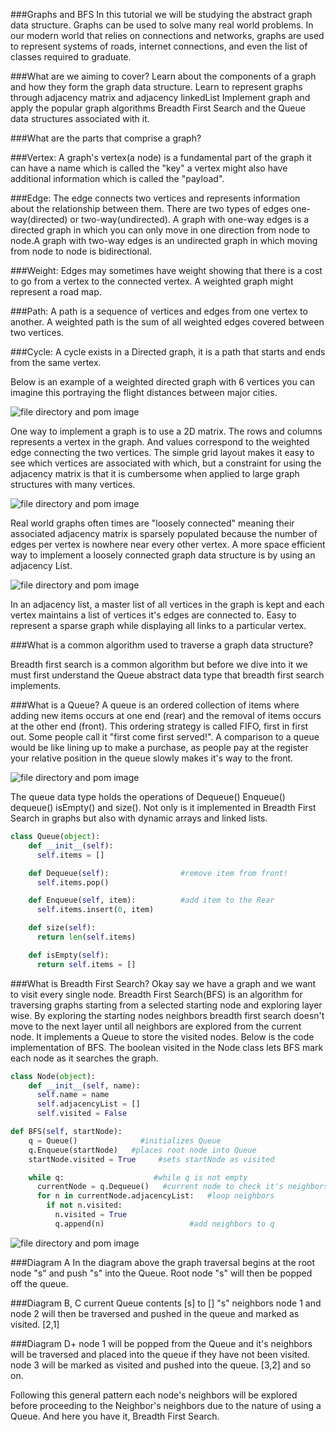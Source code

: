 
###Graphs and BFS
In this tutorial we will be studying the abstract graph data structure. Graphs can be used to solve many real world problems. In our modern world that relies on connections and networks, graphs are used to represent systems of roads, internet connections, and even the list of classes required to graduate.

###What are we aiming to cover?
Learn about the components of a graph and how they form the graph data structure.
Learn to represent graphs through adjacency matrix and adjacency linkedList
Implement graph and apply the popular graph algorithms Breadth First Search and the Queue data structures associated with it.


###What are the parts that comprise a graph?

###Vertex:
A graph's vertex(a node) is a fundamental part of the graph it can have a name which is called the "key" a vertex might also have additional information which is called the "payload".

###Edge:
The edge connects two vertices and represents information about the relationship between them. There are two types of edges one-way(directed) or two-way(undirected). A graph with one-way edges is a directed graph in which you can only move in one direction from node to node.A graph with two-way edges is an undirected graph in which moving from node to node is bidirectional.

###Weight:
Edges may sometimes have weight showing that there is a cost to go from a vertex to the connected vertex. A weighted graph might represent a road map.

###Path:
A path is a sequence of vertices and edges from one vertex to another. A weighted path is the sum of all weighted edges covered between two vertices.

###Cycle:
A cycle exists in a Directed graph, it is a path that starts and ends from the same vertex.

Below is an example of a weighted directed graph with 6 vertices you can imagine this portraying the flight distances between major cities.

![file directory and pom image](./img/digraph.png)

One way to implement a graph is to use a 2D matrix. The rows and columns represents a vertex in the graph. And values correspond to the weighted edge connecting the two vertices. The simple grid layout makes it easy to see which vertices are associated with which, but a constraint for using the adjacency matrix is that it is cumbersome when applied to large graph structures with many vertices.

![file directory and pom image](./img/adjacencymatx.png)

Real world graphs often times are "loosely connected" meaning their associated adjacency matrix is sparsely populated because the number of edges per vertex is nowhere near every other vertex.
A more space efficient way to implement a loosely connected graph data structure is by using an adjacency List.

![file directory and pom image](./img/adjlist.png)

In an adjacency list, a master list of all vertices in the graph is kept and each vertex maintains a list of vertices it's edges are connected to. Easy to represent a sparse graph while displaying all links to a particular vertex.

###What is a common algorithm used to traverse a graph data structure?

Breadth first search is a common algorithm but before we dive into it we must first understand the Queue abstract data type that breadth first search implements.

###What is a Queue?
A queue is an ordered collection of items where adding new items occurs at one end (rear) and the removal of items occurs at the other end (front). This ordering strategy is called FIFO, first in first out. Some people call it "first come first served!". A comparison to a queue would be like lining up to make a purchase, as people pay at the register your relative position in the queue slowly makes it's way to the front.

![file directory and pom image](./img/q.png)

The queue data type holds the operations of Dequeue() Enqueue() dequeue() isEmpty() and size(). Not only is it implemented in Breadth First Search in graphs but also with dynamic arrays and linked lists.

```Python
class Queue(object):
    def __init__(self):
      self.items = []

    def Dequeue(self):                #remove item from front!
      self.items.pop()

    def Enqueue(self, item):          #add item to the Rear
      self.items.insert(0, item)

    def size(self):
      return len(self.items)

    def isEmpty(self):
      return self.items = []

```

###What is Breadth First Search?
Okay say we have a graph and we want to visit every single node. Breadth First Search(BFS) is an algorithm for traversing graphs starting from a selected starting node and exploring layer wise. By exploring the starting nodes neighbors breadth first search doesn't move to the next layer until all neighbors are explored from the current node. It implements a Queue to store the visited nodes. Below is the code implementation of BFS. The boolean visited in the Node class lets BFS mark each node as it searches the graph.

```Python
class Node(object):
    def __init__(self, name):
      self.name = name
      self.adjacencyList = []
      self.visited = False

def BFS(self, startNode):
    q = Queue()              #initializes Queue
    q.Enqueue(startNode)   #places root node into Queue
    startNode.visited = True     #sets startNode as visited

    while q:                    #while q is not empty
      currentNode = q.Dequeue()   #current node to check it's neighbors
      for n in currentNode.adjacencyList:   #loop neighbors
        if not n.visited:
          n.visited = True
          q.append(n)                   #add neighbors to q
```

![file directory and pom image](./img/BFSgraph.jpg)



###Diagram A
In the diagram above the graph traversal begins at the root node "s" and push "s" into the Queue. Root node "s" will then be popped off the queue.

###Diagram B, C
current Queue contents [s] to []
"s" neighbors node 1 and node 2 will then be traversed and pushed in the queue and marked as visited.
[2,1]

###Diagram D+
node 1 will be popped from the Queue and it's neighbors will be traversed and placed into the queue if they have not been visited.
node 3 will be marked as visited and pushed into the queue.
[3,2]
and so on.

Following this general pattern each node's neighbors will be explored before proceeding to the Neighbor's neighbors due to the nature of using a Queue. And here you have it, Breadth First Search.

